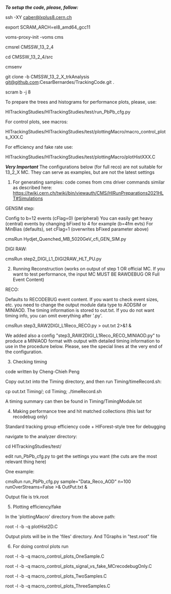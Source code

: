 ***To setup the code, please, follow:***

ssh -XY caber@lxplus8.cern.ch

export SCRAM_ARCH=el8_amd64_gcc11

voms-proxy-init -voms cms

cmsrel CMSSW_13_2_4

cd CMSSW_13_2_4/src

cmsenv

git clone -b CMSSW_13_2_X_trkAnalysis git@github.com:CesarBernardes/TrackingCode.git .

scram b -j 8

To prepare the trees and histograms for performance plots, please, use:

HITrackingStudies/HITrackingStudies/test/run_PbPb_cfg.py

For control plots, see macros:

HITrackingStudies/HITrackingStudies/test/plottingMacro/macro_control_plots_XXX.C

For efficiency and fake rate use:

HITrackingStudies/HITrackingStudies/test/plottingMacro/plotHistXXX.C


***Very Important*** The configurations below (for full reco) are not suitable for 13_2_X MC. They can serve as examples, but are not the latest settings

1) For generating samples:
code comes from cms driver commands similar as described here:
https://twiki.cern.ch/twiki/bin/viewauth/CMS/HIRunPreparations2021HLT#Simulations

GENSIM step:

Config to b=12 events (cFlag=0) (peripheral)
You can easily get heavy (central) events by changing bFixed to 4 for example (b=4fm evts)
For MinBias (defaults), set cFlag=1 (overwrites bFixed parameter above)

cmsRun Hydjet_Quenched_MB_5020GeV_cfi_GEN_SIM.py

DIGI RAW:

cmsRun step2_DIGI_L1_DIGI2RAW_HLT_PU.py



2) Running Reconstruction (works on output of step 1 OR official MC.  If you want to test performance, the input MC MUST BE RAWDEBUG OR Full Event Content)

RECO:

Defaults to RECODEBUG event content.  If you want to check event sizes, etc. you need to change the output module data type to AODSIM or MINIAOD.  The timing information is stored to out.txt.  If you do not want timing info, you can omit everything after '.py'.

cmsRun step3_RAW2DIGI_L1Reco_RECO.py > out.txt 2>&1 &


We added also a config "step3_RAW2DIGI_L1Reco_RECO_MINIAOD.py" to produce a MINIAOD format with output with detailed timing information to use 
in the procedure below. Please, see the special lines at the very end of the configuration.



3) Checking timing

code written by Cheng-Chieh Peng

Copy out.txt into the Timing directory, and then run Timing/timeRecord.sh:

cp out.txt Timing/; cd Timing; ./timeRecord.sh

A timing summary can then be found in Timing/TimingModule.txt



4) Making performance tree and hit matched collections (this last for recodebug only)

Standard tracking group efficiency code + HIForest-style tree for debugging

navigate to the analyzer directory:

cd HITrackingStudies/test/

edit run_PbPb_cfg.py to get the settings you want (the cuts are the most relevant thing here)

One example:

cmsRun run_PbPb_cfg.py sample="Data_Reco_AOD" n=100 runOverStreams=False >& OutPut.txt &

Output file is trk.root



5) Plotting efficiency/fake

In the 'plottingMacro' directory from the above path:

root -l -b -q plotHist2D.C

Output plots will be in the 'files' directory. And TGraphs in "test.root" file


6) For doing control plots run

root -l -b -q macro_control_plots_OneSample.C

root -l -b -q macro_control_plots_signal_vs_fake_MCrecodebugOnly.C

root -l -b -q macro_control_plots_TwoSamples.C

root -l -b -q macro_control_plots_ThreeSamples.C


